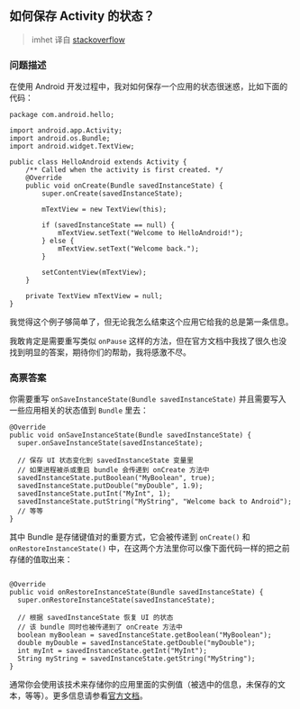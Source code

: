 ## 如何保存 Activity 的状态？

> imhet 译自 [stackoverflow](http://stackoverflow.com/questions/151777/saving-android-activity-state)

### 问题描述

在使用 Android 开发过程中，我对如何保存一个应用的状态很迷惑，比如下面的代码：

```
package com.android.hello;

import android.app.Activity;
import android.os.Bundle;
import android.widget.TextView;

public class HelloAndroid extends Activity {
    /** Called when the activity is first created. */
    @Override
    public void onCreate(Bundle savedInstanceState) {
        super.onCreate(savedInstanceState);

        mTextView = new TextView(this);

        if (savedInstanceState == null) {
            mTextView.setText("Welcome to HelloAndroid!");
        } else {
            mTextView.setText("Welcome back.");
        }

        setContentView(mTextView);
    }

    private TextView mTextView = null;
}
```

我觉得这个例子够简单了，但无论我怎么结束这个应用它给我的总是第一条信息。

我敢肯定是需要重写类似 `onPause` 这样的方法，但在官方文档中我找了很久也没找到明显的答案，期待你们的帮助，我将感激不尽。


### 高票答案

你需要重写 `onSaveInstanceState(Bundle savedInstanceState)` 并且需要写入一些应用相关的状态值到 `Bundle` 里去：

```
@Override
public void onSaveInstanceState(Bundle savedInstanceState) {
  super.onSaveInstanceState(savedInstanceState);

  // 保存 UI 状态变化到 savedInstanceState 变量里
  // 如果进程被杀或重启 bundle 会传递到 onCreate 方法中
  savedInstanceState.putBoolean("MyBoolean", true);
  savedInstanceState.putDouble("myDouble", 1.9);
  savedInstanceState.putInt("MyInt", 1);
  savedInstanceState.putString("MyString", "Welcome back to Android");
  // 等等
}

```

其中 Bundle 是存储键值对的重要方式，它会被传递到 `onCreate()` 和 `onRestoreInstanceState()` 中，在这两个方法里你可以像下面代码一样的把之前存储的值取出来：

```

@Override
public void onRestoreInstanceState(Bundle savedInstanceState) {
  super.onRestoreInstanceState(savedInstanceState);

  // 根据 savedInstanceState 恢复 UI 的状态
  // 该 bundle 同时也被传递到了 onCreate 方法中
  boolean myBoolean = savedInstanceState.getBoolean("MyBoolean");
  double myDouble = savedInstanceState.getDouble("myDouble");
  int myInt = savedInstanceState.getInt("MyInt");
  String myString = savedInstanceState.getString("MyString");
}

```

通常你会使用该技术来存储你的应用里面的实例值（被选中的信息，未保存的文本，等等）。更多信息请参看[官方文档](https://developer.android.com/reference/android/app/Activity.html#onSaveInstanceState(android.os.Bundle))。
